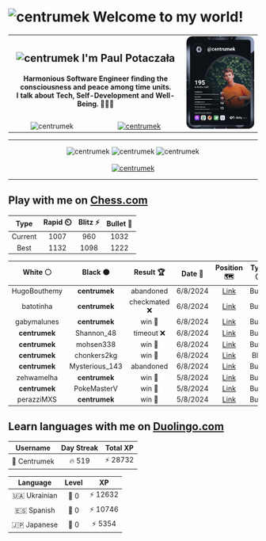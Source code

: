 <h1>
  <img
    src="https://emojis.slackmojis.com/emojis/images/1531849430/4246/blob-sunglasses.gif"
    width="30"
    alt="centrumek"
  />
  Welcome to my world!
</h1>

<table>
  <tbody>
    <tr>
      <td align="center" width="70%" colspan="2">
        <h2>
          <img
            src="https://raw.githubusercontent.com/MartinHeinz/MartinHeinz/master/wave.gif"
            width="30px"
            alt="centrumek"
          />
          I'm Paul Potaczała
        </h2>
        <h4>
          Harmonious Software Engineer finding the consciousness and peace among time units.
          <br/>
          I talk about Tech, Self-Development and Well-Being. 🌿🧘🚀
        </h4>
      </td>
      <td width="30%" rowspan="2">
        <a href="https://app.daily.dev/centrumek">
          <img
            src="./devcard.svg"
            alt="centrumek"
          />
        </a>
      </td>
    </tr>
    <tr align="center">
      <td>
        <img
          src="https://komarev.com/ghpvc/?username=centrumek&label=visitors&color=0e75b6&style=flat"
          alt="centrumek"
        >
      </td>
      <td>
        <a href="https://stackoverflow.com/users/14496012/centrumek">
          <img
            src="https://stackoverflow.com/users/flair/14496012.png?theme=dark"
            alt="centrumek"
          >
        </a>
      </td>
    </tr>
  </tbody>
</table>

---
<div align="center">
  <img 
    src="https://github-readme-stats.vercel.app/api?username=centrumek&show_icons=true&count_private=true&theme=dark&hide_border=true&hide=issues,contribs&bg_color=00000000"
    alt="centrumek"
  />
  <img
    src="https://github-readme-stats.vercel.app/api/top-langs/?username=centrumek&layout=compact&hide_border=true&theme=dark&bg_color=00000000&langs_count=6&exclude_repo=air-statistic-app"
    alt="centrumek"
  />
  <img 
    src="https://github-readme-streak-stats.herokuapp.com?user=centrumek&theme=dark&hide_border=true&background=FFFFFF00"
    alt="centrumek"
  />
  <br/>
  <br/>
  <a href="https://www.buymeacoffee.com/centrumek">
    <img
      src="https://cdn.buymeacoffee.com/buttons/v2/default-orange.png"
      height="50"
      width="210"
      alt="centrumek"
    />
  </a>
</div>

---

## Play with me on [Chess.com](https://www.chess.com/member/centrumek)

<div align="center">
<!--START_SECTION:chessStats-->
<!-- Automatically generated with https://github.com/Balastrong/chess-stats-action -->

| Type | Rapid ⏲️ | Blitz ⚡ | Bullet 🔫 |
|:---:|:---:|:---:|:---:|
| Current | 1007 | 960 | 1032 |
| Best | 1132 | 1098 | 1222 |

| White ⚪ | Black ⚫ | Result 🏆 | Date 📅 | Position 🗺️ | Type 🕕 |
|:---:|:---:|:---:|:---:|:---:|:---:|
| HugoBouthemy | **centrumek** | abandoned  | 6/8/2024 | <a href="http://www.ee.unb.ca/cgi-bin/tervo/fen.pl?select=rnb1kbnr/ppp1qppp/8/3p4/3P4/2N5/PPP1NPPP/R1BQKB1R b KQkq -">Link</a> | Bullet |
| batotinha | **centrumek** | checkmated ❌ | 6/8/2024 | <a href="http://www.ee.unb.ca/cgi-bin/tervo/fen.pl?select=r1b4r/ppp2Q1k/3p3p/2q1P3/6B1/2P3P1/PP1N2PP/5R1K b - -">Link</a> | Bullet |
| gabymalunes | **centrumek** | win 🥇 | 6/8/2024 | <a href="http://www.ee.unb.ca/cgi-bin/tervo/fen.pl?select=8/ppk3q1/8/8/7K/8/8/7q w - -">Link</a> | Bullet |
| **centrumek** | Shannon_48 | timeout ❌ | 6/8/2024 | <a href="http://www.ee.unb.ca/cgi-bin/tervo/fen.pl?select=8/5pp1/4p3/4K3/5P1p/5pk1/8/8 w - -">Link</a> | Bullet |
| **centrumek** | mohsen338 | win 🥇 | 6/8/2024 | <a href="http://www.ee.unb.ca/cgi-bin/tervo/fen.pl?select=5Qk1/3q2pn/2p1p2p/8/1P5P/6PK/8/2R5 b - -">Link</a> | Bullet |
| **centrumek** | chonkers2kg | win 🥇 | 6/8/2024 | <a href="http://www.ee.unb.ca/cgi-bin/tervo/fen.pl?select=6k1/8/1p6/2p2p1p/2R1pP1P/8/6PK/r7 b - -">Link</a> | Blitz |
| **centrumek** | Mysterious_143 | abandoned  | 6/8/2024 | <a href="http://www.ee.unb.ca/cgi-bin/tervo/fen.pl?select=rnbqkbnr/pp2pppp/8/2p5/2P5/3P4/PP3PPP/RNBQKBNR w KQkq -">Link</a> | Bullet |
| zehwamelha | **centrumek** | win 🥇 | 5/8/2024 | <a href="http://www.ee.unb.ca/cgi-bin/tervo/fen.pl?select=8/2kp4/4p3/3p2K1/3n4/8/8/5r2 w - -">Link</a> | Bullet |
| **centrumek** | PokeMasterV | win 🥇 | 5/8/2024 | <a href="http://www.ee.unb.ca/cgi-bin/tervo/fen.pl?select=6k1/ppp1q1pp/2n1b3/4p3/4P2P/2PP2Q1/PP2K3/RN3r2 b - -">Link</a> | Bullet |
| perazziMXS | **centrumek** | win 🥇 | 5/8/2024 | <a href="http://www.ee.unb.ca/cgi-bin/tervo/fen.pl?select=r1b4r/p1P1b1k1/5p1n/8/Q7/4q3/PP2B2R/R3K1q1 w Q -">Link</a> | Bullet |

<!--END_SECTION:chessStats-->
</div>

## Learn languages with me on [Duolingo.com](https://www.duolingo.com/profile/Centrumek)

<div align="center">
<!--START_SECTION:duolingoStats-->
<!-- Automatically generated with https://github.com/centrumek/duolingo-readme-stats-->

| Username | Day Streak | Total XP |
|:---:|:---:|:---:|
| 👤 Centrumek | 🔥 519 | ⚡ 28732 |

| Language | Level | XP |
|:---:|:---:|:---:|
| 🇺🇦 Ukrainian | 👑 0 | ⚡ 12632 |
| 🇪🇸 Spanish | 👑 0 | ⚡ 10746 |
| 🇯🇵 Japanese | 👑 0 | ⚡ 5354 |

<!--END_SECTION:duolingoStats-->
</div>
<!--
**centrumek/centrumek** is a ✨ _special_ ✨ repository because its `README.md` (this file) appears on your GitHub profile.

Here are some ideas to get you started:

- 🔭 I’m currently working on ...
- 🌱 I’m currently learning ...
- 👯 I’m looking to collaborate on ...
- 🤔 I’m looking for help with ...
- 💬 Ask me about ...
- 📫 How to reach me: ...
- 😄 Pronouns: ...
- ⚡ Fun fact: ...
-->
